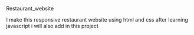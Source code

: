 Restaurant_website

I make this responsive restaurant website using html and css after learning javascript i will also add in this project
